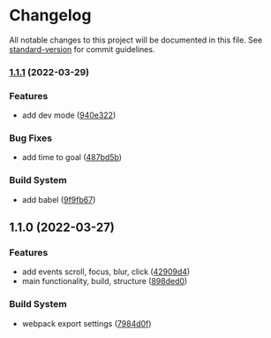 # Changelog

All notable changes to this project will be documented in this file. See [standard-version](https://github.com/conventional-changelog/standard-version) for commit guidelines.

### [1.1.1](https://github.com/arturhimself/user-marketing-activity/compare/v1.1.0...v1.1.1) (2022-03-29)


### Features

* add dev mode ([940e322](https://github.com/arturhimself/user-marketing-activity/commit/940e32211110cc9aace40219a1b8740c0ff32c66))


### Bug Fixes

* add time to goal ([487bd5b](https://github.com/arturhimself/user-marketing-activity/commit/487bd5b69fe678b7f1e7db37bb292e540e126f7d))


### Build System

* add babel ([9f9fb67](https://github.com/arturhimself/user-marketing-activity/commit/9f9fb67c336f9db7814709f5a01fb3c0f4550307))

## 1.1.0 (2022-03-27)


### Features

* add events scroll, focus, blur, click ([42909d4](https://github.com/arturhimself/user-marketing-activity/commit/42909d45136420042fdaff8dff91678dcdc7e705))
* main functionality, build, structure ([898ded0](https://github.com/arturhimself/user-marketing-activity/commit/898ded09769a119836977935df7088aa0270091a))


### Build System

* webpack export settings ([7984d0f](https://github.com/arturhimself/user-marketing-activity/commit/7984d0f13cfdb88036d37b6976b4d9d7bb069792))
